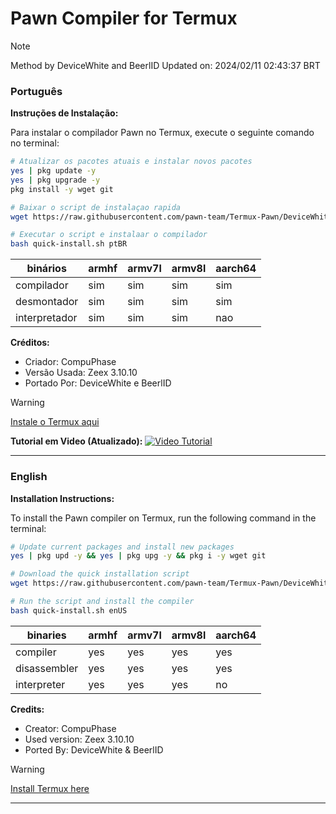 # Pawn Compiler for Termux
> [!Note]
> Method by DeviceWhite and BeerlID
> Updated on: 2024/02/11 02:43:37 BRT

### Português

**Instruções de Instalação:**

Para instalar o compilador Pawn no Termux, execute o seguinte comando no terminal:

```bash
# Atualizar os pacotes atuais e instalar novos pacotes
yes | pkg update -y
yes | pkg upgrade -y
pkg install -y wget git

# Baixar o script de instalaçao rapida
wget https://raw.githubusercontent.com/pawn-team/Termux-Pawn/DeviceWhite/quick-install.sh

# Executar o script e instalaar o compilador
bash quick-install.sh ptBR
```

| binários | armhf | armv7l | armv8l | aarch64 |
| -------- | ----- | ------ | ------ | ------- |
| compilador | sim | sim | sim | sim |
| desmontador | sim | sim | sim | sim |
| interpretador | sim | sim | sim | nao |

**Créditos:**
- Criador: CompuPhase
- Versão Usada: Zeex 3.10.10
- Portado Por: DeviceWhite e BeerlID


> [!Warning]
> [Instale o Termux aqui](https://f-droid.org/repo/com.termux_118.apk) <br/>

**Tutorial em Video (Atualizado):**
[![Video Tutorial](https://i.ibb.co/tqVTpq5/20240130-193938.jpg)](https://youtu.be/DzKnOgNabJ4 "Termux Pawn: Compilador traduzido em PTBR!")

---

### English

**Installation Instructions:**

To install the Pawn compiler on Termux, run the following command in the terminal:

```bash
# Update current packages and install new packages
yes | pkg upd -y && yes | pkg upg -y && pkg i -y wget git

# Download the quick installation script
wget https://raw.githubusercontent.com/pawn-team/Termux-Pawn/DeviceWhite/quick-install.sh

# Run the script and install the compiler
bash quick-install.sh enUS
```

| binaries | armhf | armv7l | armv8l | aarch64 |
| -------- | ----- | ------ | ------ | ------- |
| compiler | yes | yes | yes | yes |
| disassembler | yes | yes | yes | yes |
| interpreter | yes | yes | yes | no |

**Credits:**
- Creator: CompuPhase
- Used version: Zeex 3.10.10
- Ported By: DeviceWhite & BeerlID


> [!Warning]
> [Install Termux here](https://f-droid.org/repo/com.termux_118.apk) <br/>

---
